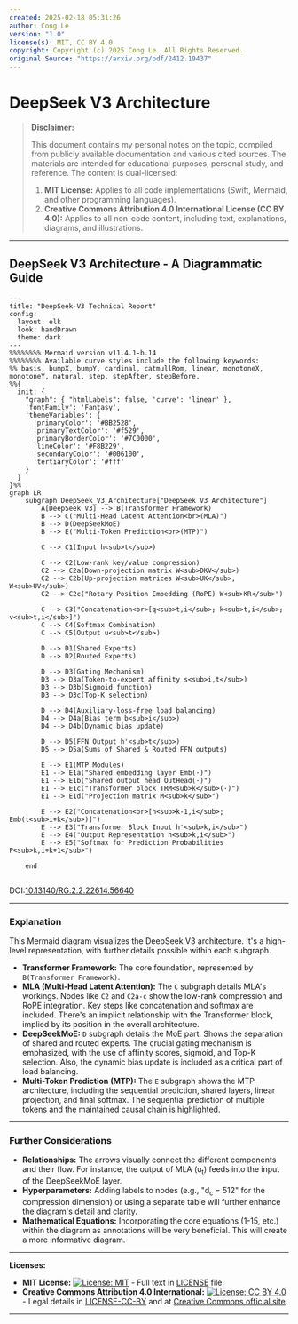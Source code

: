 ```yaml
---
created: 2025-02-18 05:31:26
author: Cong Le
version: "1.0"
license(s): MIT, CC BY 4.0
copyright: Copyright (c) 2025 Cong Le. All Rights Reserved.
original Source: "https://arxiv.org/pdf/2412.19437"
---
```




# DeepSeek V3 Architecture
> **Disclaimer:**
>
> This document contains my personal notes on the topic,
> compiled from publicly available documentation and various cited sources.
> The materials are intended for educational purposes, personal study, and reference.
> The content is dual-licensed:
> 1. **MIT License:** Applies to all code implementations (Swift, Mermaid, and other programming languages).
> 2. **Creative Commons Attribution 4.0 International License (CC BY 4.0):** Applies to all non-code content, including text, explanations, diagrams, and illustrations.
---


## DeepSeek V3 Architecture - A Diagrammatic Guide


```mermaid
---
title: "DeepSeek-V3 Technical Report"
config:
  layout: elk
  look: handDrawn
  theme: dark
---
%%%%%%%% Mermaid version v11.4.1-b.14
%%%%%%%% Available curve styles include the following keywords:
%% basis, bumpX, bumpY, cardinal, catmullRom, linear, monotoneX, monotoneY, natural, step, stepAfter, stepBefore.
%%{
  init: {
    "graph": { "htmlLabels": false, 'curve': 'linear' },
    'fontFamily': 'Fantasy',
    'themeVariables': {
      'primaryColor': '#BB2528',
      'primaryTextColor': '#f529',
      'primaryBorderColor': '#7C0000',
      'lineColor': '#F8B229',
      'secondaryColor': '#006100',
      'tertiaryColor': '#fff'
    }
  }
}%%
graph LR
    subgraph DeepSeek_V3_Architecture["DeepSeek V3 Architecture"]
        A[DeepSeek V3] --> B(Transformer Framework)
        B --> C("Multi-Head Latent Attention<br>(MLA)")
        B --> D(DeepSeekMoE)
        B --> E("Multi-Token Prediction<br>(MTP)")
        
        C --> C1(Input h<sub>t</sub>)
    
        C --> C2(Low-rank key/value compression)
        C2 --> C2a(Down-projection matrix W<sub>DKV</sub>)
        C2 --> C2b(Up-projection matrices W<sub>UK</sub>, W<sub>UV</sub>)
        C2 --> C2c("Rotary Position Embedding (RoPE) W<sub>KR</sub>")
    
        C --> C3("Concatenation<br>[q<sub>t,i</sub>; k<sub>t,i</sub>; v<sub>t,i</sub>]")
        C --> C4(Softmax Combination)
        C --> C5(Output u<sub>t</sub>)

        D --> D1(Shared Experts)
        D --> D2(Routed Experts)
    
        D --> D3(Gating Mechanism)
        D3 --> D3a(Token-to-expert affinity s<sub>i,t</sub>)
        D3 --> D3b(Sigmoid function)
        D3 --> D3c(Top-K selection)
    
        D --> D4(Auxiliary-loss-free load balancing)
        D4 --> D4a(Bias term b<sub>i</sub>)
        D4 --> D4b(Dynamic bias update)
    
        D --> D5(FFN Output h'<sub>t</sub>)
        D5 --> D5a(Sums of Shared & Routed FFN outputs)

        E --> E1(MTP Modules)
        E1 --> E1a("Shared embedding layer Emb(·)")
        E1 --> E1b("Shared output head OutHead(·)")
        E1 --> E1c("Transformer block TRM<sub>k</sub>(·)")
        E1 --> E1d("Projection matrix M<sub>k</sub>")
    
        E --> E2("Concatenation<br>[h<sub>k-1,i</sub>; Emb(t<sub>i+k</sub>)]")
        E --> E3("Transformer Block Input h'<sub>k,i</sub>")
        E --> E4("Output Representation h<sub>k,i</sub>")
        E --> E5("Softmax for Prediction Probabilities P<sub>k,i+k+1</sub>")

    end
    
```

DOI:[10.13140/RG.2.2.22614.56640](http://dx.doi.org/10.13140/RG.2.2.22614.56640)


---


### Explanation

This Mermaid diagram visualizes the DeepSeek V3 architecture. It's a high-level representation, with further details possible within each subgraph.

* **Transformer Framework:** The core foundation, represented by `B(Transformer Framework)`.
* **MLA (Multi-Head Latent Attention):**  The `C` subgraph details MLA's workings.  Nodes like `C2` and `C2a-c` show the low-rank compression and RoPE integration.  Key steps like concatenation and softmax are included.  There's an implicit relationship with the Transformer block, implied by its position in the overall architecture.
* **DeepSeekMoE:**  `D` subgraph details the MoE part.  Shows the separation of shared and routed experts.  The crucial gating mechanism is emphasized, with the use of affinity scores, sigmoid, and Top-K selection.  Also, the dynamic bias update is included as a critical part of load balancing.
* **Multi-Token Prediction (MTP):**  The `E` subgraph shows the MTP architecture, including the sequential prediction, shared layers, linear projection, and final softmax.  The sequential prediction of multiple tokens and the maintained causal chain is highlighted.

---


### Further Considerations

* **Relationships:** The arrows visually connect the different components and their flow.  For instance, the output of MLA (u<sub>t</sub>) feeds into the input of the DeepSeekMoE layer.
* **Hyperparameters:**  Adding labels to nodes (e.g., "d<sub>c</sub> = 512" for the compression dimension) or using a separate table will further enhance the diagram's detail and clarity.
* **Mathematical Equations:**  Incorporating the core equations (1-15, etc.) within the diagram as annotations will be very beneficial. This will create a more informative diagram.


---
**Licenses:**

- **MIT License:**  [![License: MIT](https://img.shields.io/badge/License-MIT-yellow.svg)](LICENSE) - Full text in [LICENSE](LICENSE) file.
- **Creative Commons Attribution 4.0 International:** [![License: CC BY 4.0](https://licensebuttons.net/l/by/4.0/88x31.png)](LICENSE-CC-BY) - Legal details in [LICENSE-CC-BY](LICENSE-CC-BY) and at [Creative Commons official site](http://creativecommons.org/licenses/by/4.0/).

---
